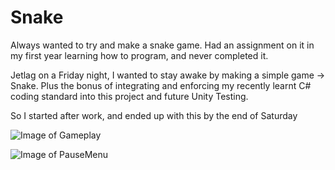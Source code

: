 # Snake
Always wanted to try and make a snake game.
Had an assignment on it in my first year learning how to program, and never completed it.

Jetlag on a Friday night, I wanted to stay awake by making a simple game -> Snake.
Plus the bonus of integrating and enforcing my recently learnt C# coding standard into this project and future Unity Testing.

So I started after work, and ended up with this by the end of Saturday

![Image of Gameplay](https://imgur.com/BMV3DCg.jpg)

![Image of PauseMenu](https://imgur.com/5u4DsZn.jpg)

